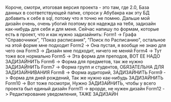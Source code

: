 Короче, смотри, итоговая версия проекта - это там, где 2.0, База данных в соответствующей папке, спроси у Абубакра как эту БД добавить к себе в sql, потому что я точно не помню. Дальше мой дизайн очень, очень убогий
поэтому вся надежда на тебя, задизайн как-нибудь для себя и для меня. Сейчас напишу по формам, которые есть в проект, что и как нужно задизайнить:
Form1 -> Графа "Справочники", "Показ расписания", "Поиск по Расписанию", остальное на этой форме мне подходит
Form2 -> Она пустая, я вообще не знаю для чего она
Form3 -> Дизайн мне подходит, ничего не меняй
Form4 -> Тут тоже все нормально
Form5 -> Эта форма для преподов, ВОТ ЕЕ НАДО ЗАДИЗАЙНИТЬ
Form6 -> Форма для предметов, так же нужно ЗАДИЗАЙНИТЬ
Form7 -> Форма групп и студентов, ОБЯЗАТЕЛЬНА ДЛЯ ЗАДИЗАЙНИВАНИЯ
Form8 -> Форма аудиторий, ЗАДИЗАЙНИТЬ
Form9 -> Форма для дней рождений, Так же нужно как-нибудь ЗАДИЗАЙНИТЬ
Form10 -> Вот тоже посмотри, Нужно ЗАДИЗАЙНИТЬ, чтобы у всего проекта был единый дизайн
Form11 -> врорде, не нужен дизайн
Form12 -> Редактирование уведомления, ТАЖЕ ЗАДИЗАЙН

